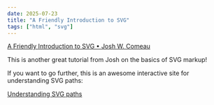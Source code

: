 ```yaml
---
date: 2025-07-23
title: "A Friendly Introduction to SVG"
tags: ["html", "svg"]
---
```


[A Friendly Introduction to SVG • Josh W. Comeau](https://www.joshwcomeau.com/svg/friendly-introduction-to-svg/)

This is another great tutorial from Josh on the basics of SVG markup!

If you want to go further, this is an awesome interactive site for understanding SVG paths:

[Understanding SVG paths](https://www.nan.fyi/svg-paths)
